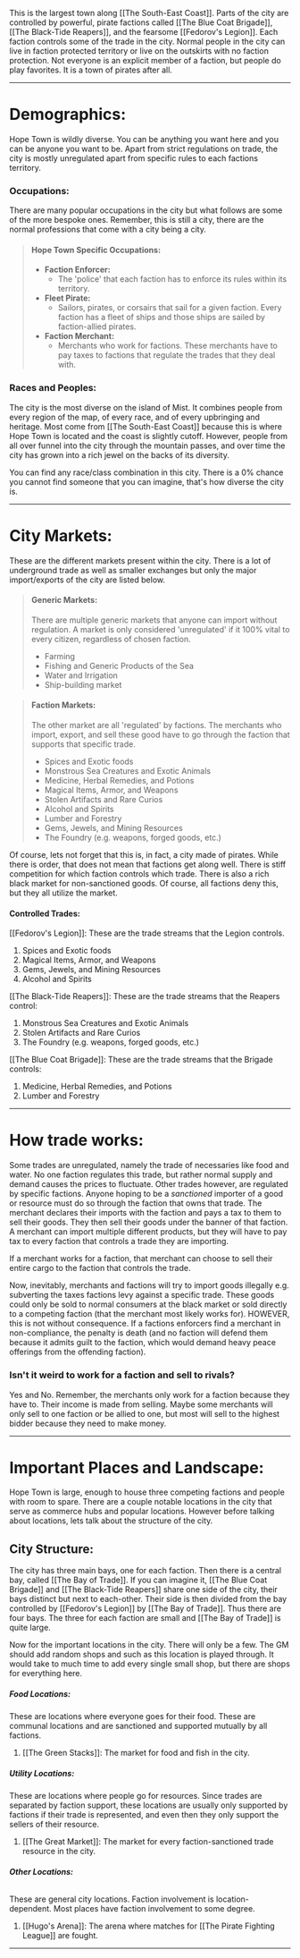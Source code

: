 This is the largest town along [[The South-East Coast]]. Parts of the city are controlled by powerful, pirate factions called [[The Blue Coat Brigade]], [[The Black-Tide Reapers]], and the fearsome [[Fedorov's Legion]]. Each faction controls some of the trade in the city. Normal people in the city can live in faction protected territory or live on the outskirts with no faction protection. Not everyone is an explicit member of a faction, but people do play favorites. It is a town of pirates after all. 

_______________________________________________________________________________
# Demographics:
Hope Town is wildly diverse. You can be anything you want here and you can be anyone you want to be. Apart from strict regulations on trade, the city is mostly unregulated apart from specific rules to each factions territory. 
### Occupations:
There are many popular occupations in the city but what follows are some of the more bespoke ones. Remember, this is still a city, there are the normal professions that come with a city being a city.
> #### Hope Town Specific Occupations:
> - **Faction Enforcer:** 
> 	- The 'police' that each faction has to enforce its rules within its territory.
> - **Fleet Pirate:** 
> 	- Sailors, pirates, or corsairs that sail for a given faction. Every faction has a fleet of ships and those ships are sailed by faction-allied pirates.
> - **Faction Merchant:** 
> 	- Merchants who work for factions. These merchants have to pay taxes to factions that regulate the trades that they deal with. 

### Races and Peoples:
The city is the most diverse on the island of Mist. It combines people from every region of the map, of every race, and of every upbringing and heritage. Most come from [[The South-East Coast]] because this is where Hope Town is located and the coast is slightly cutoff. However, people from all over funnel into the city through the mountain passes, and over time the city has grown into a rich jewel on the backs of its diversity. 

You can find any race/class combination in this city. There is a 0% chance you cannot find someone that you can imagine, that's how diverse the city is. 

_______________________________________________________________________________
# City Markets:
These are the different markets present within the city. There is a lot of underground trade as well as smaller exchanges but only the major import/exports of the city are listed below.
> #### **Generic Markets**:
> There are multiple generic markets that anyone can import without regulation. A market is only considered 'unregulated' if it 100% vital to every citizen, regardless of chosen faction. 
> - Farming
> - Fishing and Generic Products of the Sea
> - Water and Irrigation
> - Ship-building market

> #### **Faction Markets**:
> The other market are all 'regulated' by factions. The merchants who import, export, and sell these good have to go through the faction that supports that specific trade.
> - Spices and Exotic foods
> - Monstrous Sea Creatures and Exotic Animals
> - Medicine, Herbal Remedies, and Potions
> - Magical Items, Armor, and Weapons
> - Stolen Artifacts and Rare Curios
> - Alcohol and Spirits
> - Lumber and Forestry
> - Gems, Jewels, and Mining Resources
> - The Foundry (e.g. weapons, forged goods, etc.)

Of course, lets not forget that this is, in fact, a city made of pirates. While there is order, that does not mean that factions get along well. There is stiff competition for which faction controls which trade. There is also a rich black market for non-sanctioned goods. Of course, all factions deny this, but they all utilize the market.
#### Controlled Trades:
[[Fedorov's Legion]]:
These are the trade streams that the Legion controls.
1. Spices and Exotic foods
2. Magical Items, Armor, and Weapons
3. Gems, Jewels, and Mining Resources
4. Alcohol and Spirits

[[The Black-Tide Reapers]]:
These are the trade streams that the Reapers control:
1. Monstrous Sea Creatures and Exotic Animals
2. Stolen Artifacts and Rare Curios
3. The Foundry (e.g. weapons, forged goods, etc.)

[[The Blue Coat Brigade]]:
These are the trade streams that the Brigade controls:
1. Medicine, Herbal Remedies, and Potions
2. Lumber and Forestry

_______________________________________________________________________________
# How trade works:
Some trades are unregulated, namely the trade of necessaries like food and water. No one faction regulates this trade, but rather normal supply and demand causes the prices to fluctuate. Other trades however, are regulated by specific factions. Anyone hoping to be a *sanctioned* importer of a good or resource must do so through the faction that owns that trade. The merchant declares their imports with the faction and pays a tax to them to sell their goods. They then sell their goods under the banner of that faction. A merchant can import multiple different products, but they will have to pay tax to every faction that controls a trade they are importing.

If a merchant works for a faction, that merchant can choose to sell their entire cargo to the faction that controls the trade. 

Now, inevitably, merchants and factions will try to import goods illegally e.g. subverting the taxes factions levy against a specific trade. These goods could only be sold to normal consumers at the black market or sold directly to a competing faction (that the merchant most likely works for). HOWEVER, this is not without consequence. If a factions enforcers find a merchant in non-compliance, the penalty is death (and no faction will defend them because it admits guilt to the faction, which would demand heavy peace offerings from the offending faction).
### Isn't it weird to work for a faction and sell to rivals?
Yes and No. Remember, the merchants only work for a faction because they have to. Their income is made from selling. Maybe some merchants will only sell to one faction or be allied to one, but most will sell to the highest bidder because they need to make money. 

_______________________________________________________________________________
# Important Places and Landscape:
Hope Town is large, enough to house three competing factions and people with room to spare. There are a couple notable locations in the city that serve as commerce hubs and popular locations. However before talking about locations, lets talk about the structure of the city. 

## City Structure:
The city has three main bays, one for each faction. Then there is a central bay, called [[The Bay of Trade]]. If you can imagine it, [[The Blue Coat Brigade]] and [[The Black-Tide Reapers]] share one side of the city, their bays distinct but next to each-other. Their side is then divided from the bay controlled by [[Fedorov's Legion]] by [[The Bay of Trade]]. Thus there are four bays. The three for each faction are small and [[The Bay of Trade]] is quite large. 

Now for the important locations in the city. There will only be a few. The GM should add random shops and such as this location is played through. It would take to much time to add every single small shop, but there are shops for everything here. 

##### **Food Locations:**
These are locations where everyone goes for their food. These are communal locations and are sanctioned and supported mutually by all factions.
1. [[The Green Stacks]]: The market for food and fish in the city.

##### **Utility Locations:**
These are locations where people go for resources. Since trades are separated by faction support, these locations are usually only supported by factions if their trade is represented, and even then they only support the sellers of their resource.
1. [[The Great Market]]: The market for every faction-sanctioned trade resource in the city.

###### **Other Locations:**
These are general city locations. Faction involvement is location-dependent. Most places have faction involvement to some degree. 
1. [[Hugo's Arena]]: The arena where matches for [[The Pirate Fighting League]] are fought.

_______________________________________________________________________________